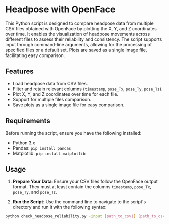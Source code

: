 # Headpose with OpenFace

This Python script is designed to compare headpose data from multiple CSV files obtained with OpenFace by plotting the X, Y, and Z coordinates over time. It enables the visualization of headpose movements across different files to assess their reliability and consistency. The script supports input through command-line arguments, allowing for the processing of specified files or a default set. Plots are saved as a single image file, facilitating easy comparison.

## Features

- Load headpose data from CSV files.
- Filter and retain relevant columns (`timestamp`, `pose_Tx`, `pose_Ty`, `pose_Tz`).
- Plot X, Y, and Z coordinates over time for each file.
- Support for multiple files comparison.
- Save plots as a single image file for easy comparison.

## Requirements

Before running the script, ensure you have the following installed:

- Python 3.x
- Pandas: `pip install pandas`
- Matplotlib: `pip install matplotlib`

## Usage

1. **Prepare Your Data**: Ensure your CSV files follow the OpenFace output format. They must at least contain the columns `timestamp`, `pose_Tx`, `pose_Ty`, and `pose_Tz`. 

2. **Run the Script**: Use the command line to navigate to the script's directory and run it with the following syntax:

```bash
python check_headpose_reliability.py -input [path_to_csv1] [path_to_csv2] ...